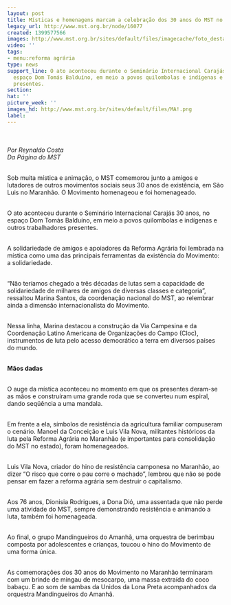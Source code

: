 ```yaml
---
layout: post
title: Místicas e homenagens marcam a celebração dos 30 anos do MST no MA
legacy_url: http://www.mst.org.br/node/16077
created: 1399577566
images: http://www.mst.org.br/sites/default/files/imagecache/foto_destaque/MA!.png
video: ''
tags:
- menu:reforma agrária
type: news
support_line: O ato aconteceu durante o Seminário Internacional Carajás 30 anos, no
  espaço Dom Tomás Balduíno, em meio a povos quilombolas e indígenas e outros trabalhadores
  presentes.
section: 
hat: ''
picture_week: ''
images_hd: http://www.mst.org.br/sites/default/files/MA!.png
label: 
---
```

<p><em><img style="margin: 10px;" src="http://www.mst.org.br/sites/default/files/MA.png" alt=""><br></em></p><p><em>Por Reynaldo Costa<br>Da Página do MST&nbsp;</em></p><p><br>Sob muita mística e animação, o MST comemorou junto a amigos e lutadores de outros movimentos sociais seus 30 anos de existência, em São Luis no Maranhão. O Movimento homenageou e foi homenageado.&nbsp;</p><p><br>O ato aconteceu durante o Seminário Internacional Carajás 30 anos, no espaço Dom Tomás Balduíno, em meio a povos quilombolas e indígenas e outros trabalhadores presentes.&nbsp;</p><p><br>A solidariedade de amigos e apoiadores da Reforma Agrária foi lembrada na mística como uma das principais ferramentas da existência do Movimento: a solidariedade.&nbsp;</p><p><br>“Não teríamos chegado a três décadas de lutas sem a capacidade de solidariedade de milhares de amigos de diversas classes e categoria”, ressaltou Marina Santos, da coordenação nacional do MST, ao relembrar ainda a dimensão internacionalista do Movimento.</p><p><br>Nessa linha, Marina destacou a construção da Via Campesina e da Coordenação Latino Americana de Organizações do Campo (Cloc), instrumentos de luta pelo acesso democrático a terra em diversos países do mundo.</p><p><br><strong>Mãos dadas</strong></p><p><br>O auge da mística aconteceu no momento em que os presentes deram-se as mãos e construíram uma grande roda que se converteu num espiral, dando seqüência a uma mandala.&nbsp;</p><p><br>Em frente a ela, símbolos de resistência da agricultura familiar compuseram o cenário. Manoel da Conceição e Luis Vila Nova, militantes históricos da luta pela Reforma Agrária no Maranhão (e importantes para consolidação do MST no estado), foram homenageados.&nbsp;</p><p><br>Luis Vila Nova, criador do hino de resistência camponesa no Maranhão, ao dizer “O risco que corre o pau corre o machado”, lembrou que não se pode pensar em fazer a reforma agrária sem destruir o capitalismo.&nbsp;</p><p><br>Aos 76 anos, Dionisia Rodrigues, a Dona Dió, uma assentada que não perde uma atividade do MST, sempre demonstrando resistência e animando a luta, também foi homenageada.</p><p><br>Ao final, o grupo Mandingueiros do Amanhã, uma orquestra de berimbau composta por adolescentes e crianças, toucou o hino do Movimento de uma forma única. &nbsp;</p><p><br>As comemorações dos 30 anos do Movimento no Maranhão terminaram com um brinde de mingau de mesocarpo, uma massa extraída do coco babaçu. E ao som de sambas da Unidos da Lona Preta acompanhados da orquestra Mandingueiros do Amanhã.&nbsp;</p>
